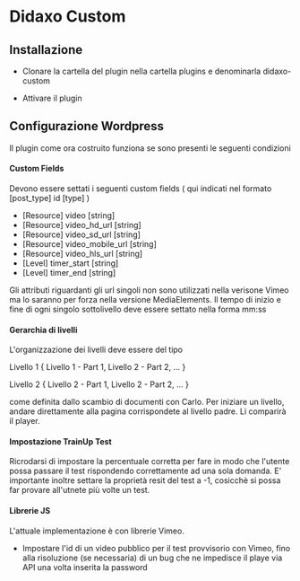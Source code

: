 # Didaxo Custom

## Installazione

* Clonare la cartella del plugin nella cartella plugins e denominarla didaxo-custom

* Attivare il plugin

## Configurazione Wordpress

Il plugin come ora costruito funziona se sono presenti le seguenti condizioni

#### Custom Fields

Devono essere settati i seguenti custom fields ( qui indicati nel formato [post_type] id [type] )

* [Resource] video [string]
* [Resource] video_hd_url [string]
* [Resource] video_sd_url [string]
* [Resource] video_mobile_url [string]
* [Resource] video_hls_url [string]
* [Level] timer_start [string]
* [Level] timer_end [string]


Gli attributi riguardanti gli url singoli non sono utilizzati nella verisone Vimeo ma lo saranno per forza nella versione MediaElements. Il tempo di inizio e fine di ogni singolo sottolivello deve essere settato nella forma mm:ss


#### Gerarchia di livelli

L'organizzazione dei livelli deve essere del tipo

Livello 1 {
	Livello 1 - Part 1,
	Livello 2 - Part 2,
	...
}


Livello 2 {
	Livello 2 - Part 1,
	Livello 2 - Part 2,
	...
}

come definita dallo scambio di documenti con Carlo. Per iniziare un livello, andare direttamente alla pagina corrispondete al livello padre. Lì comparirà il player.

#### Impostazione TrainUp Test

Ricrodarsi di impostare la percentuale corretta per fare in modo che l'utente possa passare il test rispondendo correttamente ad una sola domanda. E' importante inoltre settare la proprietà resit del test a -1, cosicchè si possa far provare all'utnete più volte un test.

#### Librerie JS

L'attuale implementazione è con librerie Vimeo. 

* Impostare l'id di un video pubblico per il test provvisorio con Vimeo, fino alla risoluzione (se necessaria) di un bug che ne impedisce il playe via API una volta inserita la password
